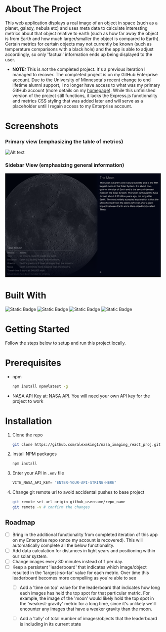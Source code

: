 <!-- ABOUT THE PROJECT -->
# About The Project
This web application displays a real image of an object in space (such as a planet, galaxy, nebula etc) and uses meta data to calculate interesting metrics about that object relative to earth (such as how far away the object is from Earth and how much larger/smaller the object is compared to Earth). Certain metrics for certain objects may not currently be known (such as temperature comparisons with a black hole) and the app is able to adjust accordingly, so only 'factual' information ends up being displayed to the user. 


* **NOTE:** This is *not* the completed project. It's a previous iteration I managed to recover. The completed project is on my GitHub Enterprise account. Due to the University of Minnesota's recent change to end lifetime alumni support, I no longer have access to what was my primary GitHub account (more details on my [homepage](https://github.com/alexmking1)). While this unfinished version of the project still functions, it lacks the Express.js functionality and metrics CSS styling that was added later and will serve as a placeholder until I regain access to my Enterprise account.  


# Screenshots
### Primary view (emphasizing the table of metrics)
![Alt text][app-screenshot1]


### Sidebar View (emphasizing general information)
![Alt text][app-screenshot2]

<!--
<table>
  <tr>
    <td><img src="public/nasa_app_screenshots/nasa_proj_screenshot1.png" alt="Alt text"></td>
    <td><img src="public/nasa_app_screenshots/nasa_proj_screenshot2.png" alt="Alt text"></td>
  </tr>
</table>
-->

# Built With

![Static Badge][React.js]
![Static Badge][NodeJS]
![Static Badge][Express]
![Static Badge][Vite]

<!-- GETTING STARTED -->
# Getting Started

Follow the steps below to setup and run this project locally.

# Prerequisites

* npm
  ```sh
  npm install npm@latest -g
  ```
* NASA API Key at: [NASA API](https://api.nasa.gov). You will need your own API key for the project to work

# Installation

1. Clone the repo
   ```sh
   git clone https://github.com/alexmking1/nasa_imaging_react_proj.git
   ```
2. Install NPM packages
   ```sh
   npm install
   ```
3. Enter your API in `.env` file
   ```js
   VITE_NASA_API_KEY= "ENTER-YOUR-API-STRING-HERE"
   ```
4. Change git remote url to avoid accidental pushes to base project
   ```sh
   git remote set-url origin github_username/repo_name
   git remote -v # confirm the changes
   ```
<!-- ROADMAP -->
## Roadmap

- [ ] Bring in the additional functionality from completed iteration of this app on my Enterprise repo (once my account is recovered). This will automatically complete all the below functionality.
- [ ] Add data calculation for distances in light years and positioning within our solar system.
- [ ] Change images every 30 minutes instead of 1 per day.
- [ ] Keep a persistent 'leaderboard' that indicates which image/object resulted in the 'largest-so-far' value for each metric. Over time this leaderboard becomes more compelling as you're able to see 
   - [ ] Add a 'time on top' value for the leaderboard that indicates how long each images has held the top spot for that particular metric. For example, the image of the 'moon' would likely hold the top spot in the 'weakest-gravity' metric for a long time, since it's unlikely we'll encounter any images that have a weaker gravity than the moon. 
    - [ ] Add a 'tally' of total number of images/objects that the leaderboard is including in its current state















<!-- MARKDOWN LINKS & IMAGES -->
<!-- https://www.markdownguide.org/basic-syntax/#reference-style-links -->
[Vite]: https://img.shields.io/badge/Vite-%23646CFF?style=for-the-badge&logo=Vite&logoColor=white
[Next-url]: https://nextjs.org/
[Express]: https://img.shields.io/badge/Express-%23000000?style=for-the-badge&logo=Express&logoColor=white
[NodeJS]: https://img.shields.io/badge/Nodejs-43853d?style=for-the-badge&logo=Node.js&logoColor=white
[contributors-shield]: https://img.shields.io/github/contributors/othneildrew/Best-README-Template.svg?style=for-the-badge
[contributors-shield]: https://img.shields.io/github/contributors/othneildrew/Best-README-Template.svg?style=for-the-badge
[contributors-url]: https://github.com/othneildrew/Best-README-Template/graphs/contributors
[forks-shield]: https://img.shields.io/github/forks/othneildrew/Best-README-Template.svg?style=for-the-badge
[forks-url]: https://github.com/othneildrew/Best-README-Template/network/members
[stars-shield]: https://img.shields.io/github/stars/othneildrew/Best-README-Template.svg?style=for-the-badge
[stars-url]: https://github.com/othneildrew/Best-README-Template/stargazers
[issues-shield]: https://img.shields.io/github/issues/othneildrew/Best-README-Template.svg?style=for-the-badge
[issues-url]: https://github.com/othneildrew/Best-README-Template/issues
[license-shield]: https://img.shields.io/github/license/othneildrew/Best-README-Template.svg?style=for-the-badge
[license-url]: https://github.com/othneildrew/Best-README-Template/blob/master/LICENSE.txt
[linkedin-shield]: https://img.shields.io/badge/-LinkedIn-black.svg?style=for-the-badge&logo=linkedin&colorB=555
[linkedin-url]: https://linkedin.com/in/othneildrew
[app-screenshot1]: public/nasa_app_screenshots/nasa_proj_screenshot1.png
[app-screenshot2]: public/nasa_app_screenshots/nasa_proj_screenshot2.png
[app-screenshot3]: public/moon1.jpg
[Next.js]: https://img.shields.io/badge/next.js-000000?style=for-the-badge&logo=nextdotjs&logoColor=white
[Next-url]: https://nextjs.org/
[React.js]: https://img.shields.io/badge/React-20232A?style=for-the-badge&logo=react&logoColor=61DAFB
[React-url]: https://reactjs.org/
[Vue.js]: https://img.shields.io/badge/Vue.js-35495E?style=for-the-badge&logo=vuedotjs&logoColor=4FC08D
[Vue-url]: https://vuejs.org/
[Angular.io]: https://img.shields.io/badge/Angular-DD0031?style=for-the-badge&logo=angular&logoColor=white
[Angular-url]: https://angular.io/
[Svelte.dev]: https://img.shields.io/badge/Svelte-4A4A55?style=for-the-badge&logo=svelte&logoColor=FF3E00
[Svelte-url]: https://svelte.dev/
[Laravel.com]: https://img.shields.io/badge/Laravel-FF2D20?style=for-the-badge&logo=laravel&logoColor=white
[Laravel-url]: https://laravel.com
[Bootstrap.com]: https://img.shields.io/badge/Bootstrap-563D7C?style=for-the-badge&logo=bootstrap&logoColor=white
[Bootstrap-url]: https://getbootstrap.com
[JQuery.com]: https://img.shields.io/badge/jQuery-0769AD?style=for-the-badge&logo=jquery&logoColor=white
[JQuery-url]: https://jquery.com 

